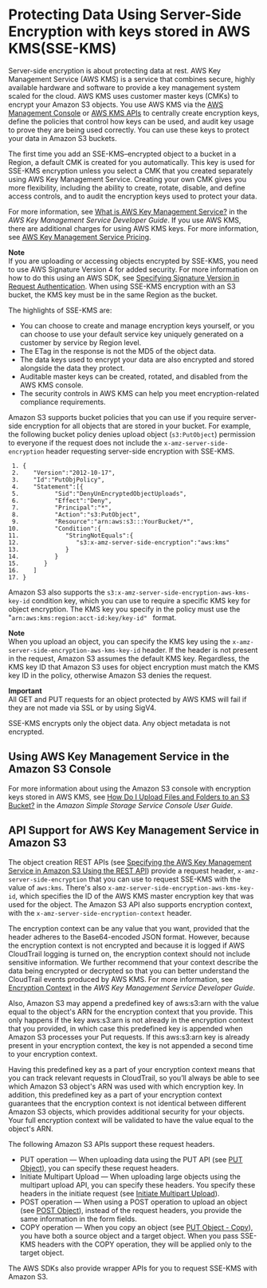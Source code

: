# Protecting Data Using Server\-Side Encryption with keys stored in AWS KMS\(SSE\-KMS\)<a name="UsingKMSEncryption"></a>

Server\-side encryption is about protecting data at rest\. AWS Key Management Service \(AWS KMS\) is a service that combines secure, highly available hardware and software to provide a key management system scaled for the cloud\. AWS KMS uses customer master keys \(CMKs\) to encrypt your Amazon S3 objects\. You use AWS KMS via the [AWS Management Console](https://console.aws.amazon.com/kms) or [AWS KMS APIs](https://docs.aws.amazon.com/kms/latest/APIReference/) to centrally create encryption keys, define the policies that control how keys can be used, and audit key usage to prove they are being used correctly\. You can use these keys to protect your data in Amazon S3 buckets\.

The first time you add an SSE\-KMS–encrypted object to a bucket in a Region, a default CMK is created for you automatically\. This key is used for SSE\-KMS encryption unless you select a CMK that you created separately using AWS Key Management Service\. Creating your own CMK gives you more flexibility, including the ability to create, rotate, disable, and define access controls, and to audit the encryption keys used to protect your data\.

For more information, see [What is AWS Key Management Service?](https://docs.aws.amazon.com/kms/latest/developerguide/overview.html) in the *AWS Key Management Service Developer Guide*\. If you use AWS KMS, there are additional charges for using AWS KMS keys\. For more information, see [AWS Key Management Service Pricing](https://aws.amazon.com/kms/pricing)\.

**Note**  
If you are uploading or accessing objects encrypted by SSE\-KMS, you need to use AWS Signature Version 4 for added security\. For more information on how to do this using an AWS SDK, see [Specifying Signature Version in Request Authentication](https://docs.aws.amazon.com/AmazonS3/latest/dev/UsingAWSSDK.html#specify-signature-version)\.
 When using SSE\-KMS encryption with an S3 bucket, the KMS key must be in the same Region as the bucket\. 

The highlights of SSE\-KMS are:
+ You can choose to create and manage encryption keys yourself, or you can choose to use your default service key uniquely generated on a customer by service by Region level\. 
+ The ETag in the response is not the MD5 of the object data\.
+ The data keys used to encrypt your data are also encrypted and stored alongside the data they protect\. 
+ Auditable master keys can be created, rotated, and disabled from the AWS KMS console\. 
+ The security controls in AWS KMS can help you meet encryption\-related compliance requirements\.

Amazon S3 supports bucket policies that you can use if you require server\-side encryption for all objects that are stored in your bucket\. For example, the following bucket policy denies upload object \(`s3:PutObject`\) permission to everyone if the request does not include the `x-amz-server-side-encryption` header requesting server\-side encryption with SSE\-KMS\.

```
 1. {
 2.    "Version":"2012-10-17",
 3.    "Id":"PutObjPolicy",
 4.    "Statement":[{
 5.          "Sid":"DenyUnEncryptedObjectUploads",
 6.          "Effect":"Deny",
 7.          "Principal":"*",
 8.          "Action":"s3:PutObject",
 9.          "Resource":"arn:aws:s3:::YourBucket/*",
10.          "Condition":{
11.             "StringNotEquals":{
12.                "s3:x-amz-server-side-encryption":"aws:kms"
13.             }
14.          }
15.       }
16.    ]
17. }
```

Amazon S3 also supports the `s3:x-amz-server-side-encryption-aws-kms-key-id` condition key, which you can use to require a specific KMS key for object encryption\. The KMS key you specify in the policy must use the "`arn:aws:kms:region:acct-id:key/key-id" ` format\.

**Note**  
When you upload an object, you can specify the KMS key using the `x-amz-server-side-encryption-aws-kms-key-id` header\. If the header is not present in the request, Amazon S3 assumes the default KMS key\. Regardless, the KMS key ID that Amazon S3 uses for object encryption must match the KMS key ID in the policy, otherwise Amazon S3 denies the request\.

**Important**  
All GET and PUT requests for an object protected by AWS KMS will fail if they are not made via SSL or by using SigV4\. 

SSE\-KMS encrypts only the object data\. Any object metadata is not encrypted\.

## Using AWS Key Management Service in the Amazon S3 Console<a name="kms-encryption-s3-console"></a>

For more information about using the Amazon S3 console with encryption keys stored in AWS KMS, see [How Do I Upload Files and Folders to an S3 Bucket?](https://docs.aws.amazon.com/AmazonS3/latest/user-guide/upload-objects.html) in the *Amazon Simple Storage Service Console User Guide*\.

## API Support for AWS Key Management Service in Amazon S3<a name="APISupportforKMSEncryption"></a>

The object creation REST APIs \(see [Specifying the AWS Key Management Service in Amazon S3 Using the REST API](KMSUsingRESTAPI.md)\) provide a request header, `x-amz-server-side-encryption` that you can use to request SSE\-KMS with the value of `aws:kms`\. There's also `x-amz-server-side-encryption-aws-kms-key-id`, which specifies the ID of the AWS KMS master encryption key that was used for the object\. The Amazon S3 API also supports encryption context, with the `x-amz-server-side-encryption-context` header\.

The encryption context can be any value that you want, provided that the header adheres to the Base64\-encoded JSON format\. However, because the encryption context is not encrypted and because it is logged if AWS CloudTrail logging is turned on, the encryption context should not include sensitive information\. We further recommend that your context describe the data being encrypted or decrypted so that you can better understand the CloudTrail events produced by AWS KMS\. For more information, see [Encryption Context](https://docs.aws.amazon.com/kms/latest/developerguide/encryption-context.html) in the *AWS Key Management Service Developer Guide*\.

Also, Amazon S3 may append a predefined key of aws:s3:arn with the value equal to the object's ARN for the encryption context that you provide\. This only happens if the key aws:s3:arn is not already in the encryption context that you provided, in which case this predefined key is appended when Amazon S3 processes your Put requests\. If this aws:s3:arn key is already present in your encryption context, the key is not appended a second time to your encryption context\.

Having this predefined key as a part of your encryption context means that you can track relevant requests in CloudTrail, so you’ll always be able to see which Amazon S3 object's ARN was used with which encryption key\. In addition, this predefined key as a part of your encryption context guarantees that the encryption context is not identical between different Amazon S3 objects, which provides additional security for your objects\. Your full encryption context will be validated to have the value equal to the object's ARN\.

The following Amazon S3 APIs support these request headers\.
+ PUT operation — When uploading data using the PUT API \(see [PUT Object](https://docs.aws.amazon.com/AmazonS3/latest/API/RESTObjectPUT.html)\), you can specify these request headers\. 
+ Initiate Multipart Upload — When uploading large objects using the multipart upload API, you can specify these headers\. You specify these headers in the initiate request \(see [Initiate Multipart Upload](https://docs.aws.amazon.com/AmazonS3/latest/API/mpUploadInitiate.html)\)\.
+ POST operation — When using a POST operation to upload an object \(see [POST Object](https://docs.aws.amazon.com/AmazonS3/latest/API/RESTObjectPOST.html)\), instead of the request headers, you provide the same information in the form fields\.
+ COPY operation — When you copy an object \(see [PUT Object \- Copy](https://docs.aws.amazon.com/AmazonS3/latest/API/RESTObjectCOPY.html)\), you have both a source object and a target object\. When you pass SSE\-KMS headers with the COPY operation, they will be applied only to the target object\.

The AWS SDKs also provide wrapper APIs for you to request SSE\-KMS with Amazon S3\. 